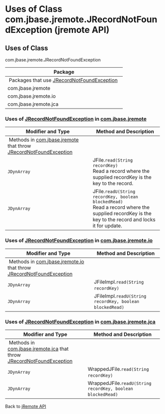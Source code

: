 # Uses of Class com.jbase.jremote.JRecordNotFoundException (jremote API)

<PageHeader />

## Uses of Class

com.jbase.jremote.JRecordNotFoundException

| Package |  
| --- |
| Packages that use [JRecordNotFoundException](./../../jrecordnotfoundexception-(jremote-api) "class in com.jbase.jremote")  |
| com.jbase.jremote |
| com.jbase.jremote.io |
| com.jbase.jremote.jca |

### Uses of [JRecordNotFoundException](./../../jrecordnotfoundexception-(jremote-api) "class in com.jbase.jremote") in [com.jbase.jremote](./../../../../jremote-api)

| Modifier and Type | Method and Description |
| --- | --- |
 Methods in [com.jbase.jremote](./../../../../jremote-api) that throw [JRecordNotFoundException](./../../jrecordnotfoundexception-(jremote-api) "class in com.jbase.jremote")  |
|`JDynArray` | JFile.`read(String recordKey)`<br>Read a record where the supplied recordKey is the key to the record. |
| `JDynArray` | JFile.`readU(String recordKey, boolean blockedRead)`<br>Read a record where the supplied recordKey is the key to the record and locks it for update. |

### Uses of [JRecordNotFoundException](./../../jrecordnotfoundexception-(jremote-api) "class in com.jbase.jremote") in [com.jbase.jremote.io](./../../io/com.jbase.jremote.io-(jremote---api))

| Modifier and Type | Method and Description |
| --- | --- |
 Methods in [com.jbase.jremote.io](./../../io/com.jbase.jremote.io-(jremote---api)) that throw [JRecordNotFoundException](./../../jrecordnotfoundexception-(jremote-api) "class in com.jbase.jremote")  |
| `JDynArray` | JFileImpl.`read(String recordKey)`  |
| `JDynArray` | JFileImpl.`readU(String recordKey, boolean blockedRead)`  |

### Uses of [JRecordNotFoundException](./../../jrecordnotfoundexception-(jremote-api) "class in com.jbase.jremote") in [com.jbase.jremote.jca](./../../jca/com.jbase.jremote.jca-(jremote---api))

| Modifier and Type | Method and Description |
| --- | --- |
 Methods in [com.jbase.jremote.jca](./../../jca/com.jbase.jremote.jca-(jremote---api)) that throw [JRecordNotFoundException](./../../jrecordnotfoundexception-(jremote-api) "class in com.jbase.jremote")  | 
| `JDynArray` | WrappedJFile.`read(String recordKey)`  |
| `JDynArray` | WrappedJFile.`readU(String recordKey, boolean blockedRead)`  |

Back to [jRemote API](./../../README.md)

<PageFooter />
